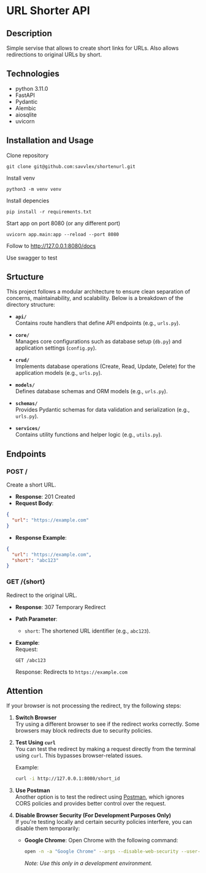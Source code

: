 # URL Shorter API


## Description
Simple servise that allows to create short links for URLs. Also allows redirections to original URLs by short.


## Technologies
- python 3.11.0
- FastAPI
- Pydantic
- Alembic
- aiosqlite
- uvicorn


## Installation and Usage
Clone repository

`git clone git@github.com:savvlex/shortenurl.git`

Install venv

`python3 -m venv venv`

Install depencies

`pip install -r requirements.txt`

Start app on port 8080 (or any different port)

`uvicorn app.main:app --reload --port 8080`

Follow to http://127.0.0.1:8080/docs

Use swagger to test


## Srtucture
This project follows a modular architecture to ensure clean separation of concerns, maintainability, and scalability. Below is a breakdown of the directory structure:

- **`api/`**  
  Contains route handlers that define API endpoints (e.g., `urls.py`).

- **`core/`**  
  Manages core configurations such as database setup (`db.py`) and application settings (`config.py`).

- **`crud/`**  
  Implements database operations (Create, Read, Update, Delete) for the application models (e.g., `urls.py`).

- **`models/`**  
  Defines database schemas and ORM models (e.g., `urls.py`).

- **`schemas/`**  
  Provides Pydantic schemas for data validation and serialization (e.g., `urls.py`).

- **`services/`**  
  Contains utility functions and helper logic (e.g., `utils.py`).


## Endpoints

### POST /
Create a short URL.

- **Response**: 201 Created  
- **Request Body**:
```json
{
  "url": "https://example.com"
}
```
- **Response Example**:
```json
{
  "url": "https://example.com",
  "short": "abc123"
}
```

### GET /{short}
Redirect to the original URL.

- **Response**: 307 Temporary Redirect  
- **Path Parameter**:
  - `short`: The shortened URL identifier (e.g., `abc123`).

- **Example**:  
  Request:
  ```
  GET /abc123
  ```

  Response: Redirects to `https://example.com`



## Attention

If your browser is not processing the redirect, try the following steps:

1. **Switch Browser**  
   Try using a different browser to see if the redirect works correctly. Some browsers may block redirects due to security policies.

2. **Test Using `curl`**  
   You can test the redirect by making a request directly from the terminal using `curl`. This bypasses browser-related issues.

   Example:
   ```bash
   curl -i http://127.0.0.1:8080/short_id
   ```

3. **Use Postman**  
   Another option is to test the redirect using [Postman](https://www.postman.com/), which ignores CORS policies and provides better control over the request.

4. **Disable Browser Security (For Development Purposes Only)**  
   If you're testing locally and certain security policies interfere, you can disable them temporarily:

   - **Google Chrome**: Open Chrome with the following command:
     ```bash
     open -n -a "Google Chrome" --args --disable-web-security --user-data-dir=/tmp/chrome_dev
     ```
     *Note: Use this only in a development environment.*